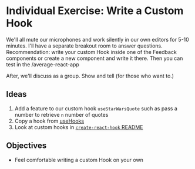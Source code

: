 # Individual Exercise: Write a Custom Hook

We'll all mute our microphones and work silently in our own editors for 5-10 minutes. I'll have a separate breakout room to answer questions.
Recommendation: write your custom Hook inside one of the Feedback components or create a new component and write it there. Then you can test in the /average-react-app

After, we'll discuss as a group. Show and tell (for those who want to.)

## Ideas

1. Add a feature to our custom hook `useStarWarsQuote` such as pass a number to retrieve `n` number of quotes
2. Copy a hook from [useHooks](https://usehooks.com/)
3. Look at custom hooks in [`create-react-hook` README](https://github.com/Hermanya/create-react-hook#examples)

## Objectives

- Feel comfortable writing a custom Hook on your own

<!-- Speaker Notes

1. Move into breakout room
2. Tell people to privately message me when done (this way, we don't have the main chat room pinging.)
3. Have people send me their hook in a gist
4.
 -->

